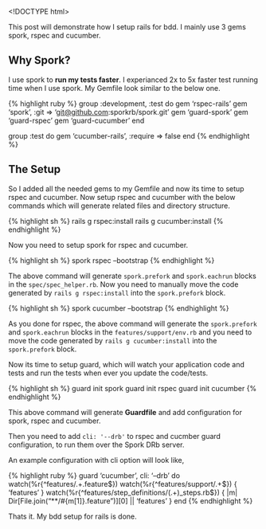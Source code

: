 &lt;!DOCTYPE html&gt;

This post will demonstrate how I setup rails for bdd. I mainly use 3 gems spork, rspec and cucumber.

Why Spork?
----------

I use spork to **run my tests faster**. I experianced 2x to 5x faster test running time when I use spork. My Gemfile look similar to the below one.

{% highlight ruby %} group :development, :test do gem ‘rspec-rails’ gem ‘spork’, :git =&gt; ‘git@github.com:sporkrb/spork.git’ gem ‘guard-spork’ gem ‘guard-rspec’ gem ‘guard-cucumber’ end

group :test do gem ‘cucumber-rails’, :require =&gt; false end {% endhighlight %}

The Setup
---------

So I added all the needed gems to my Gemfile and now its time to setup rspec and cucumber. Now setup rspec and cucumber with the below commands which will generate related files and directory structure.

{% highlight sh %} rails g rspec:install rails g cucumber:install {% endhighlight %}

Now you need to setup spork for rspec and cucumber.

{% highlight sh %} spork rspec –bootstrap {% endhighlight %}

The above command will generate `spork.prefork` and `spork.eachrun` blocks in the `spec/spec_helper.rb`. Now you need to manually move the code generated by `rails g rspec:install` into the `spork.prefork` block.

{% highlight sh %} spork cucumber –bootstrap {% endhighlight %}

As you done for rspec, the above command will generate the `spork.prefork` and `spork.eachrun` blocks in the `features/support/env.rb` and you need to move the code generated by `rails g cucumber:install` into the `spork.prefork` block.

Now its time to setup guard, which will watch your application code and tests and run the tests when ever you update the code/tests.

{% highlight sh %} guard init spork guard init rspec guard init cucumber {% endhighlight %}

This above command will generate **Guardfile** and add configuration for spork, rspec and cucumber.

Then you need to add `cli: '--drb'` to rspec and cucmber guard configuration, to run them over the Spork DRb server.

An example configuration with cli option will look like,

{% highlight ruby %} guard ‘cucumber’, cli: ‘–drb’ do watch(%r{^features/.+.feature<span class="math inline">$}) watch(%r{^features/support/.+$</span>}) { ‘features’ } watch(%r{^features/step\_definitions/(.+)\_steps.rb$}) { |m| Dir\[File.join(“\*\*/\#{m\[1\]}.feature”)\]\[0\] || ‘features’ } end {% endhighlight %}

Thats it. My bdd setup for rails is done.
